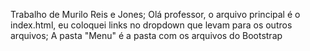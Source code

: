 Trabalho de Murilo Reis e Jones;
Olá professor, o arquivo principal é o index.html, eu coloquei links no dropdown que levam para os outros arquivos;
A pasta "Menu" é a pasta com os arquivos do Bootstrap
